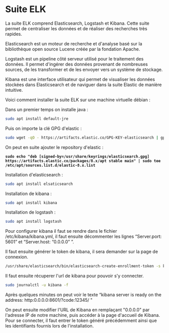 # Suite ELK

La suite ELK comprend Elasticsearch, Logstash et Kibana. Cette suite permet de centraliser les données et de réaliser des recherches très rapides.&#x20;

Elasticsearch est un moteur de recherche et d'analyse basé sur la bibliothèque open source Lucene créée par la fondation Apache.&#x20;

Logstash est un pipeline côté serveur utilisé pour le traitement des données. Il permet d'ingérer des données provenant de nombreuses sources, de les transformer et de les envoyer vers un système de stockage.&#x20;

Kibana est une interface utilisateur qui permet de visualiser les données stockées dans Elasticsearch et de naviguer dans la suite Elastic de manière intuitive.&#x20;



Voici comment installer la suite ELK sur une machine virtuelle débian :&#x20;

Dans un premier temps on installe java :

```bash
sudo apt install default-jre
```

Puis on importe la clé GPG d'elastic :&#x20;

```bash
sudo wget -qO - https://artifacts.elastic.co/GPG-KEY-elasticsearch | gpg --dearmor | sudo tee /usr/share/keyrings/elasticsearch.gpg
```

On peut en suite ajouter le repository d'elastic :&#x20;

<pre class="language-bash"><code class="lang-bash"><strong>sudo echo "deb [signed-by=/usr/share/keyrings/elasticsearch.gpg] https://artifacts.elastic.co/packages/8.x/apt stable main" | sudo tee /etc/apt/sources.list.d/elastic-8.x.list
</strong></code></pre>

Installation d'elasticsearch :

```bash
sudo apt install elsaticsearch
```

Installation de kibana :&#x20;

```bash
sudo apt install kibana
```

Installation de logstash :&#x20;

```bash
sudo apt install logstash
```

Pour configurer kibana il faut se rendre dans le fichier /etc/kibana/kibana.yml, il faut ensuite décommenter les lignes “Server.port: 5601” et “Server.host: “0.0.0.0” ”.

Il faut ensuite générer le token de kibana, il sera demander sur la page de connexion.

```bash
/usr/share/elasticsearch/bin/elasticsearch-create-enrollment-token -s kibana
```

Il faut ensuite récuperer l'url de kibana pour pouvoir s'y connecter.

```bash
sudo journalctl -u kibana -f
```

Après quelques minutes on peut voir le texte “kibana server is ready on the address: http:0.0.0.0:8601/?code:12345/ "

On peut ensuite modifier l'URL de Kibana en remplaçant "0.0.0.0" par l'adresse IP de notre machine, puis accéder à la page d'accueil de Kibana. Pour se connecter, il faut entrer le token généré précédemment ainsi que les identifiants fournis lors de l'installation.

